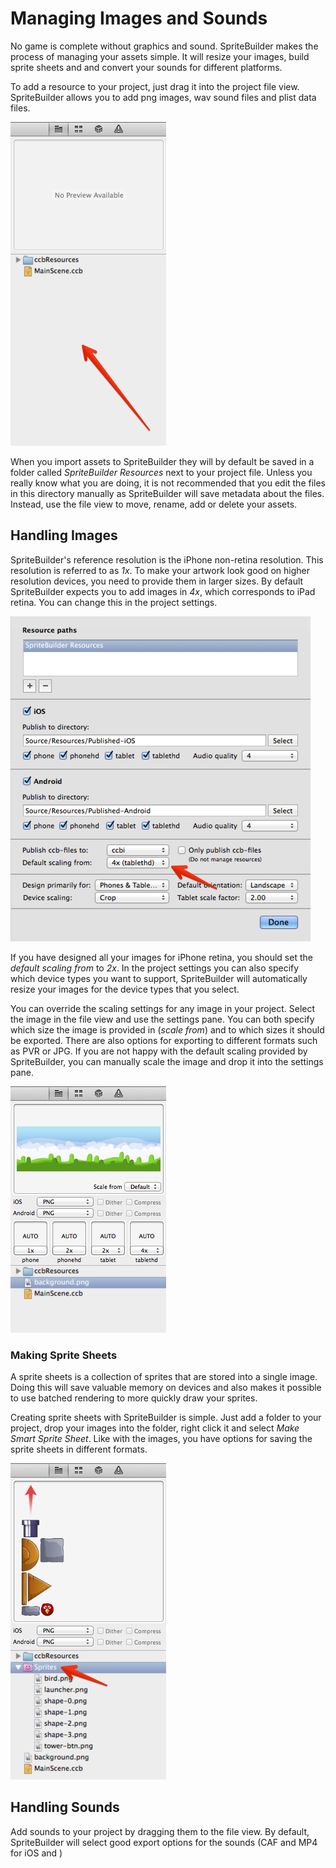 # Managing Images and Sounds
No game is complete without graphics and sound. SpriteBuilder makes the process of managing your assets simple. It will resize your images, build sprite sheets and  and convert your sounds for different platforms.

To add a resource to your project, just drag it into the project file view. SpriteBuilder allows you to add png images, wav sound files and plist data files.

![image](res-1.png?raw=true)

When you import assets to SpriteBuilder they will by default be saved in a folder called *SpriteBuilder Resources* next to your project file. Unless you really know what you are doing, it is not recommended that you edit the files in this directory manually as SpriteBuilder will save metadata about the files. Instead, use the file view to move, rename, add or delete your assets.

## Handling Images
SpriteBuilder's reference resolution is the iPhone non-retina resolution. This resolution is referred to as *1x*. To make your artwork look good on higher resolution devices, you need to provide them in larger sizes. By default SpriteBuilder expects you to add images in *4x*, which corresponds to iPad retina. You can change this in the project settings.

![image](res-2.png?raw=true)

If you have designed all your images for iPhone retina, you should set the *default scaling from* to *2x*. In the project settings you can also specify which device types you want to support, SpriteBuilder will automatically resize your images for the device types that you select.

You can override the scaling settings for any image in your project. Select the image in the file view and use the settings pane. You can both specify which size the image is provided in (*scale from*) and to which sizes it should be exported. There are also options for exporting to different formats such as PVR or JPG. If you are not happy with the default scaling provided by SpriteBuilder, you can manually scale the image and drop it into the settings pane.

![image](res-3.png?raw=true)

### Making Sprite Sheets
A sprite sheets is a collection of sprites that are stored into a single image. Doing this will save valuable memory on devices and also makes it possible to use batched rendering to more quickly draw your sprites.

Creating sprite sheets with SpriteBuilder is simple. Just add a folder to your project, drop your images into the folder, right click it and select *Make Smart Sprite Sheet*. Like with the images, you have options for saving the sprite sheets in different formats.

![image](res-4.png?raw=true)

## Handling Sounds
Add sounds to your project by dragging them to the file view. By default, SpriteBuilder will select good export options for the sounds (CAF and MP4 for iOS and )